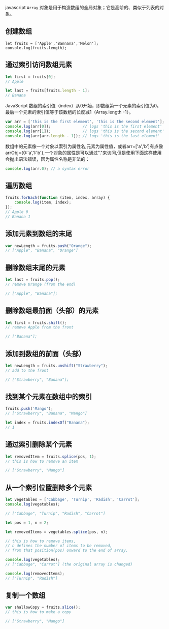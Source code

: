 javascript `Array` 对象是用于构造数组的全局对象；它是高阶的、类似于列表的对象。
## 创建数组
```
let fruits = ['Apple','Bannana','Melon'];
console.log(fruits.length);
```
## 通过索引访问数组元素
```javascript
let first = fruits[0];
// Apple

let last = fruits[fruits.length - 1];
// Banana
```
JavaScript 数组的索引值（index）从0开始，即数组第一个元素的索引值为0。最后一个元素的索引值等于该数组的长度减1（Array.length -1）。
```javascript
var arr = ['this is the first element', 'this is the second element'];
console.log(arr[0]);              // logs 'this is the first element'
console.log(arr[1]);              // logs 'this is the second element'
console.log(arr[arr.length - 1]); // logs 'this is the last element'
```
数组中的元素像一个对象以索引为属性名,元素为属性值，或者arr=['a','b']有点像arrObj={0:'a',1:'b'},一个对象的属性是可以通过"."来访问,但是使用下面这样使用会抛出语法错误，因为属性名称是非法的：
```javascript
console.log(arr.0); // a syntax error
```
## 遍历数组
```javascript
fruits.forEach(function (item, index, array) {
    console.log(item, index);
});
// Apple 0
// Banana 1
```
## 添加元素到数组的末尾
```javascript
var newLength = fruits.push("Orange");
// ["Apple", "Banana", "Orange"]
```
## 删除数组末尾的元素
```javascript
let last = fruits.pop();
// remove Orange (from the end)

// ["Apple", "Banana"];
```
## 删除数组最前面（头部）的元素
```javascript
let first = fruits.shift();
// remove Apple from the front

// ["Banana"];
```
## 添加到数组的前面（头部）
```javascript
let newLength = fruits.unshift("Strawberry");
// add to the front

// ["Strawberry", "Banana"];
```
## 找到某个元素在数组中的索引
```javascript
fruits.push('Mango');
// ["Strawberry", "Banana", "Mango"]

let index = fruits.indexOf("Banana");
// 1
```
## 通过索引删除某个元素
```javascript
let removedItem = fruits.splice(pos, 1);
// this is how to remove an item

// ["Strawberry", "Mango"]
```
## 从一个索引位置删除多个元素
```javascript
let vegetables = ['Cabbage', 'Turnip', 'Radish', 'Carrot'];
console.log(vegetables);

// ["Cabbage", "Turnip", "Radish", "Carrot"]

let pos = 1, n = 2;

let removedItems = vegetables.splice(pos, n);

// this is how to remove items,
// n defines the number of items to be removed,
// from that position(pos) onward to the end of array.

console.log(vegetables);
// ["Cabbage", "Carrot"] (the original array is changed)

console.log(removedItems);
// ["Turnip", "Radish"]
```
## 复制一个数组
```javascript
var shallowCopy = fruits.slice();
// this is how to make a copy

// ["Strawberry", "Mango"]
```
